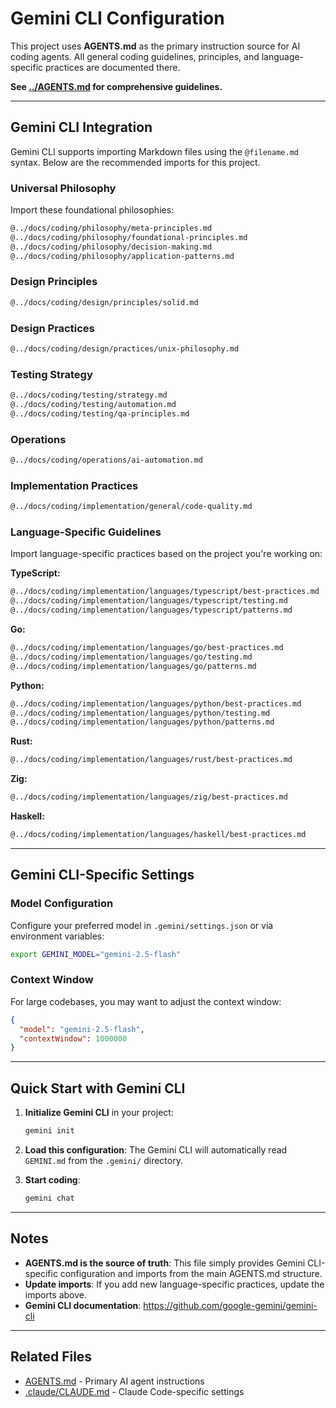# Gemini CLI Configuration

This project uses **AGENTS.md** as the primary instruction source for AI coding agents. All general coding guidelines, principles, and language-specific practices are documented there.

**See [../AGENTS.md](../AGENTS.md) for comprehensive guidelines.**

---

## Gemini CLI Integration

Gemini CLI supports importing Markdown files using the `@filename.md` syntax. Below are the recommended imports for this project.

### Universal Philosophy

Import these foundational philosophies:

```markdown
@../docs/coding/philosophy/meta-principles.md
@../docs/coding/philosophy/foundational-principles.md
@../docs/coding/philosophy/decision-making.md
@../docs/coding/philosophy/application-patterns.md
```

### Design Principles

```markdown
@../docs/coding/design/principles/solid.md
```

### Design Practices

```markdown
@../docs/coding/design/practices/unix-philosophy.md
```

### Testing Strategy

```markdown
@../docs/coding/testing/strategy.md
@../docs/coding/testing/automation.md
@../docs/coding/testing/qa-principles.md
```

### Operations

```markdown
@../docs/coding/operations/ai-automation.md
```

### Implementation Practices

```markdown
@../docs/coding/implementation/general/code-quality.md
```

### Language-Specific Guidelines

Import language-specific practices based on the project you're working on:

**TypeScript:**
```markdown
@../docs/coding/implementation/languages/typescript/best-practices.md
@../docs/coding/implementation/languages/typescript/testing.md
@../docs/coding/implementation/languages/typescript/patterns.md
```

**Go:**
```markdown
@../docs/coding/implementation/languages/go/best-practices.md
@../docs/coding/implementation/languages/go/testing.md
@../docs/coding/implementation/languages/go/patterns.md
```

**Python:**
```markdown
@../docs/coding/implementation/languages/python/best-practices.md
@../docs/coding/implementation/languages/python/testing.md
@../docs/coding/implementation/languages/python/patterns.md
```

**Rust:**
```markdown
@../docs/coding/implementation/languages/rust/best-practices.md
```

**Zig:**
```markdown
@../docs/coding/implementation/languages/zig/best-practices.md
```

**Haskell:**
```markdown
@../docs/coding/implementation/languages/haskell/best-practices.md
```

---

## Gemini CLI-Specific Settings

### Model Configuration

Configure your preferred model in `.gemini/settings.json` or via environment variables:

```bash
export GEMINI_MODEL="gemini-2.5-flash"
```

### Context Window

For large codebases, you may want to adjust the context window:

```json
{
  "model": "gemini-2.5-flash",
  "contextWindow": 1000000
}
```

---

## Quick Start with Gemini CLI

1. **Initialize Gemini CLI** in your project:
   ```bash
   gemini init
   ```

2. **Load this configuration**:
   The Gemini CLI will automatically read `GEMINI.md` from the `.gemini/` directory.

3. **Start coding**:
   ```bash
   gemini chat
   ```

---

## Notes

- **AGENTS.md is the source of truth**: This file simply provides Gemini CLI-specific configuration and imports from the main AGENTS.md structure.
- **Update imports**: If you add new language-specific practices, update the imports above.
- **Gemini CLI documentation**: https://github.com/google-gemini/gemini-cli

---

## Related Files

- [AGENTS.md](../AGENTS.md) - Primary AI agent instructions
- [.claude/CLAUDE.md](../.claude/CLAUDE.md) - Claude Code-specific settings
